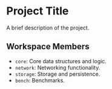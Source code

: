 # Project Title

A brief description of the project.

## Workspace Members

- `core`: Core data structures and logic.
- `network`: Networking functionality.
- `storage`: Storage and persistence.
- `bench`: Benchmarks.
